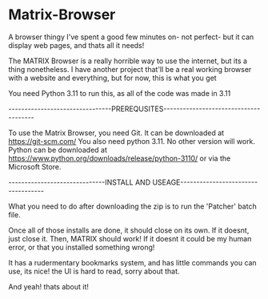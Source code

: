# Matrix-Browser
A browser thingy I've spent a good few minutes on- not perfect- but it can display web pages, and thats all it needs! 


The MATRIX Browser is a really horrible way to use the internet, but its a thing nonetheless. I have another project that'll be a real working browser with a website and everything, but for now, this is what you get

You need Python 3.11 to run this, as all of the code was made in 3.11

--------------------------------PREREQUSITES--------------------------------------





To use the Matrix Browser, you need Git. It can be downloaded at https://git-scm.com/
You also need python 3.11. No other version will work. Python can be downloaded at https://www.python.org/downloads/release/python-3110/ or via the Microsoft Store.






------------------------------INSTALL AND USEAGE-----------------------------------








What you need to do after downloading the zip is to run the 'Patcher' batch file. 

Once all of those installs are done, it should close on its own. If it doesnt, just close it. 
Then, MATRIX should work! If it doesnt it could be my human error, or that you installed something wrong!

It has a rudermentary bookmarks system, and has little commands you can use, its nice! the UI is hard to read, sorry about that.

And yeah! thats about it! 


